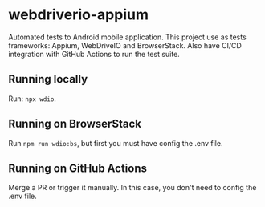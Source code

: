 # webdriverio-appium

Automated tests to Android mobile application.
This project use as tests frameworks: Appium, WebDriveIO and BrowserStack.
Also have CI/CD integration with GitHub Actions to run the test suite.

## Running locally

Run: `npx wdio`.

## Running on BrowserStack

Run `npm run wdio:bs`, but first you must have config the .env file.

## Running on GitHub Actions

Merge a PR or trigger it manually. In this case, you don't need to config the .env file.
